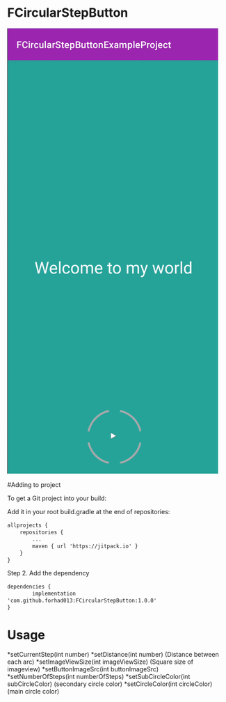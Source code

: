 # FCircularStepButton


![Alt text](sample.gif)



#Adding to project

To get a Git project into your build:

 
Add it in your root build.gradle at the end of repositories:

	allprojects {
		repositories {
			...
			maven { url 'https://jitpack.io' }
		}
	}
Step 2. Add the dependency

	dependencies {
	        implementation 'com.github.forhad013:FCircularStepButton:1.0.0'
	}


# Usage

*setCurrentStep(int number)
*setDistance(int number) (Distance between each arc)
*setImageViewSize(int imageViewSize) (Square size of imageview)
*setButtonImageSrc(int buttonImageSrc)
*setNumberOfSteps(int numberOfSteps)
*setSubCircleColor(int subCircleColor) (secondary circle color)
*setCircleColor(int circleColor) (main circle color)




